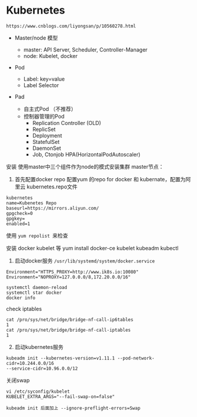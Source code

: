 # Kubernetes

`https://www.cnblogs.com/liyongsan/p/10560278.html`

+ Master/node 模型
  - master: API Server, Scheduler, Controller-Manager
  - node: Kubelet, docker
+ Pod
  - Label: key=value
  - Label Selector 
  
+ Pad
  - 自主式Pod （不推荐）
  - 控制器管理的Pod
    - Replication Controller (OLD)
    - ReplicSet
    - Deployment
    - StatefulSet
    - DaemonSet
    - Job, Ctonjob  HPA(HorizontalPodAutoscaler)



安装
使用master中三个组件作为node的模式安装集群
master节点：
1. 首先配置docker repo
配置yum 的repo for docker 和 kubernate，配置为阿里云
kubernetes.repo文件
```
kubernetes
name=Kubenetes Repo
baseurl=https://mirrors.aliyun.com/
gpgcheck=0
gpgkey=
enabled=1
```

使用 `yum repolist `来检查

安装 docker kubelet 等
yum install docker-ce kubelet  kubeadm  kubectl 

1. 启动docker服务
`/usr/lib/systemd/system/docker.service`
```
Environment="HTTPS_PROXY=http://www.ik8s.io:10080"
Environment="NOPROXY=127.0.0.0/8,172.20.0.0/16"
```
```
systemctl daemon-reload 
systemctl star docker
docker info
```
check iptables
```
cat /pro/sys/net/bridge/bridge-nf-call-ip6tables
1
cat /pro/sys/net/bridge/bridge-nf-call-iptables
1
```

2. 启动kubernetes服务
```
kubeadm init --kubernetes-version=v1.11.1 --pod-network-cidr=10.244.0.0/16 
--service-cidr=10.96.0.0/12 
```

关闭swap
```
vi /etc/syconfig/kubelet
KUBELET_EXTRA_ARGS="--fail-swap-on=false"

kubeadm init 后面加上 --ignore-preflight-errors=Swap  
```


